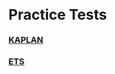 # Practice Tests
### [KAPLAN](https://www.kaptest.com/gre/free/free-gre-practice-test)
### [ETS](https://www.ets.org/gre/test-takers/general-test/prepare/powerprep.html)
